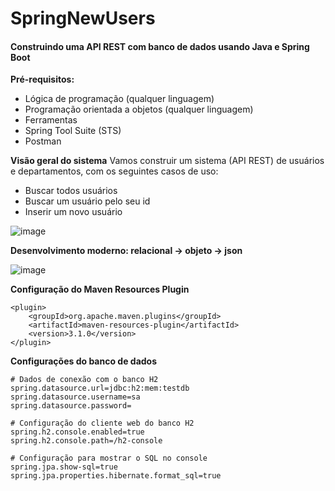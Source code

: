 # SpringNewUsers
#### Construindo uma API REST com banco de dados usando Java e Spring Boot

**Pré-requisitos:**
 - Lógica de programação (qualquer linguagem)
 - Programação orientada a objetos (qualquer linguagem)
 - Ferramentas
 - Spring Tool Suite (STS)
 - Postman

**Visão geral do sistema**
Vamos construir um sistema (API REST) de usuários e departamentos, com os seguintes casos de uso:

 - Buscar todos usuários
 - Buscar um usuário pelo seu id
 - Inserir um novo usuário

![image](https://user-images.githubusercontent.com/53286067/187309375-d5a402cc-bf24-4a82-b2aa-791321b42247.png)

**Desenvolvimento moderno: relacional -> objeto -> json**

![image](https://user-images.githubusercontent.com/53286067/187309425-cf7d28aa-0bcb-4d76-b35d-f112619d28da.png)

**Configuração do Maven Resources Plugin**

```
<plugin>
	<groupId>org.apache.maven.plugins</groupId>
	<artifactId>maven-resources-plugin</artifactId>
	<version>3.1.0</version>
</plugin>
```

**Configurações do banco de dados**

```
# Dados de conexão com o banco H2
spring.datasource.url=jdbc:h2:mem:testdb
spring.datasource.username=sa
spring.datasource.password=

# Configuração do cliente web do banco H2
spring.h2.console.enabled=true
spring.h2.console.path=/h2-console

# Configuração para mostrar o SQL no console
spring.jpa.show-sql=true
spring.jpa.properties.hibernate.format_sql=true
```
